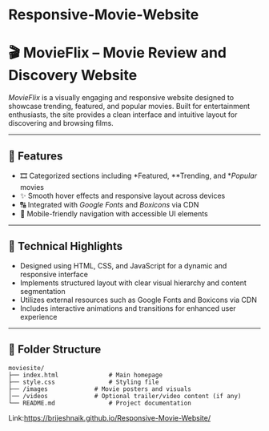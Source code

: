# Responsive-Movie-Website

# 🎬 MovieFlix – Movie Review and Discovery Website

*MovieFlix* is a visually engaging and responsive website designed to showcase trending, featured, and popular movies. Built for entertainment enthusiasts, the site provides a clean interface and intuitive layout for discovering and browsing films.

---

## 🚀 Features

- 🎞 Categorized sections including *Featured, **Trending, and **Popular* movies
- ✨ Smooth hover effects and responsive layout across devices
- 🔠 Integrated with *Google Fonts* and *Boxicons* via CDN
- 📱 Mobile-friendly navigation with accessible UI elements

---

## 🔧 Technical Highlights

- Designed using HTML, CSS, and JavaScript for a dynamic and responsive interface  
- Implements structured layout with clear visual hierarchy and content segmentation  
- Utilizes external resources such as Google Fonts and Boxicons via CDN  
- Includes interactive animations and transitions for enhanced user experience

---

## 📁 Folder Structure

```plaintext
moviesite/
├── index.html              # Main homepage
├── style.css               # Styling file
├── /images             # Movie posters and visuals
│── /videos             # Optional trailer/video content (if any)
└── README.md               # Project documentation
```
Link:https://brijeshnaik.github.io/Responsive-Movie-Website/
